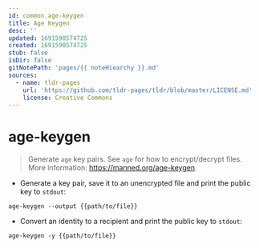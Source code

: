 ```yaml
---
id: common.age-keygen
title: Age Keygen
desc: ''
updated: 1691590574725
created: 1691590574725
stub: false
isDir: false
gitNotePath: 'pages/{{ noteHiearchy }}.md'
sources:
  - name: tldr-pages
    url: 'https://github.com/tldr-pages/tldr/blob/master/LICENSE.md'
    license: Creative Commons
---
```

# age-keygen

> Generate `age` key pairs.
> See `age` for how to encrypt/decrypt files.
> More information: <https://manned.org/age-keygen>.

- Generate a key pair, save it to an unencrypted file and print the public key to `stdout`:

`age-keygen --output {{path/to/file}}`

- Convert an identity to a recipient and print the public key to `stdout`:

`age-keygen -y {{path/to/file}}`


